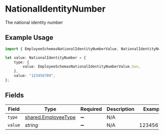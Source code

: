 # NationalIdentityNumber

The national identity number

## Example Usage

```typescript
import { EmployeeSchemasNationalIdentityNumberValue, NationalIdentityNumber } from "@stackone/stackone-client-ts/sdk/models/shared";

let value: NationalIdentityNumber = {
    type: {
        value: EmployeeSchemasNationalIdentityNumberValue.Ssn,
    },
    value: "123456789",
};
```

## Fields

| Field                                                             | Type                                                              | Required                                                          | Description                                                       | Example                                                           |
| ----------------------------------------------------------------- | ----------------------------------------------------------------- | ----------------------------------------------------------------- | ----------------------------------------------------------------- | ----------------------------------------------------------------- |
| `type`                                                            | [shared.EmployeeType](../../../sdk/models/shared/employeetype.md) | :heavy_minus_sign:                                                | N/A                                                               |                                                                   |
| `value`                                                           | *string*                                                          | :heavy_minus_sign:                                                | N/A                                                               | 123456789                                                         |